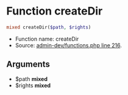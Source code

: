 Function createDir
===========================





```php
mixed createDir($path, $rights)
```

* Function name: createDir
* Source: [admin-dev/functions.php line 216](https://github.com/PrestaShop/PrestaShop/blob/1.6.0.14/admin-dev/functions.php#L216).

Arguments
---------

* $path **mixed**
* $rights **mixed**

